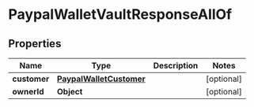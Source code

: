 

# PaypalWalletVaultResponseAllOf


## Properties

| Name | Type | Description | Notes |
|------------ | ------------- | ------------- | -------------|
|**customer** | [**PaypalWalletCustomer**](PaypalWalletCustomer.md) |  |  [optional] |
|**ownerId** | **Object** |  |  [optional] |



